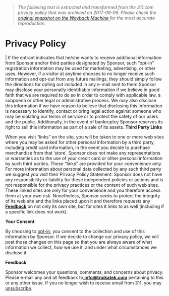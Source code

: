 > *The following text is extracted and transformed from the 311.com privacy policy that was archived on 2017-06-06. Please check the [original snapshot on the Wayback Machine](https://web.archive.org/web/20170606120754id_/http%3A//www.311.com/privacy-policy) for the most accurate reproduction.*

# Privacy Policy

| If the entrant indicates that he/she wants to receive additional information from Sponsor and/or third parties designated by Sponsor, such “opt-in” registration information may be used for marketing, advertising, or other uses. However, if a visitor at anytime chooses to no longer receive such information and opt-out from any future mailings, they should simply follow the directions for opting out included in any e-mail sent to them.Sponsor may disclose your personally identifiable information if we believe in good faith that we are required to do so in order to comply with applicable law, a subpoena or other legal or administrative process. We may also disclose this information if we have reason to believe that disclosing this information is necessary to identify, contact or bring legal action against someone who may be violating our terms of service or to protect the safety of our users and the public. Additionally, in the event of bankruptcy Sponsor reserves its right to sell this information as part of a sale of its assets. **Third Party Links**

When you visit “links” on the site, you will be taken to one or more web sites where you may be asked for other personal information by a third party, including credit card information, in the event you decide to purchase merchandise from that ‘store’. Sponsor does not make any representations or warranties as to the use of your credit card or other personal information by such third parties. These “links” are provided for your convenience only. For more information about personal data collected by any such third party we suggest you visit their Privacy Policy Statement. Sponsor does not have any responsibility or liability for these independent policies or actions and is not responsible for the privacy practices or the content of such web sites. These linked sites are only for your convenience and you therefore access them at your own risk. Nonetheless, Sponsor seeks to protect the integrity of its web site and the links placed upon it and therefore requests any [ **Feedback**](mailto:info@troikatek.com) on not only its own site, but for sites it links to as well (including if a specific link does not work).

**Your Consent**

By choosing to [opt-in](http://www.311.com/311-mailing-list), you consent to the collection and use of this information by Sponsor. If we decide to change our privacy policy, we will post those changes on this page so that you are always aware of what information we collect, how we use it, and under what circumstances we disclose it.

**Feedback**

Sponsor welcomes your questions, comments, and concerns about privacy. Please e-mail any and all feedback to[ **info@troikatek.com**](mailto:info@troikatek.com) pertaining to this or any other issue. If you no longer wish to receive email from 311, you may [unsubscribe](http://www.311.com/unsubscribe.php).
